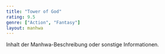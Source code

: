 ```yaml
---
title: "Tower of God"
rating: 9.5
genre: ["Action", "Fantasy"]
layout: manhwa
---
```


Inhalt der Manhwa-Beschreibung oder sonstige Informationen.

